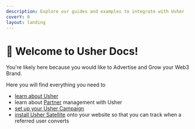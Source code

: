 ```yaml
---
description: Explore our guides and examples to integrate with Usher
coverY: 0
layout: landing
---
```


# 👋 Welcome to Usher Docs!

You're likely here because you would like to Advertise and Grow your Web3 Brand.

Here you will find everything you need to

* [learn about Usher](getting-started/what-is-usher.md)
* learn about [Partner](advertise-and-grow-your-web3-brand/supporting-partners.md) management with Usher
* [set up your Usher Campaign ](advertise-and-grow-your-web3-brand/start-a-campaign.md)
* [install Usher Satellite](conversion-tracking-with-satellite/what-is-usher-satellite.md) onto your website so that you can track when a referred user converts&#x20;
